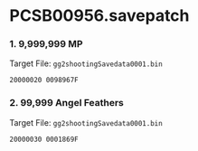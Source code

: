 # PCSB00956.savepatch

### 1. 9,999,999 MP

Target File: `gg2shootingSavedata0001.bin`

```
20000020 0098967F
```

### 2. 99,999 Angel Feathers

Target File: `gg2shootingSavedata0001.bin`

```
20000030 0001869F
```

